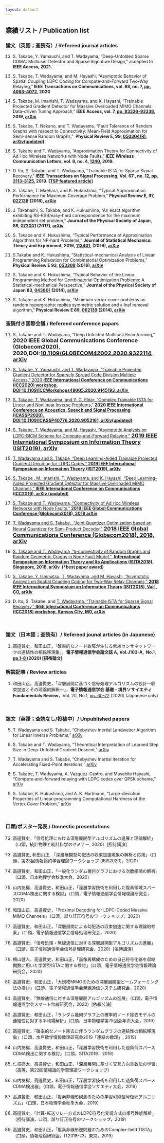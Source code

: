 ```yaml
---
layout: default
---
```


## 業績リスト / Publication list

### 論文（英語；査読有）/ Refereed journal articles

12. S. Takabe, Y. Yamauchi, and T. Wadayama, &rdquo;Deep-Unfolded Sparse CDMA: Multiuser Detector and Sparse Signature Design,&rdquo; accepted to <span style="font-weight: bold;">IEEE Access, 2021.

11. <span class=" link">S. Takabe, <span class=" link">T. Wadayama, and M. Hayashi, &ldquo;Asymptotic Behavior of Spatial Coupling LDPC Coding for Compute-and-Forward Two-Way Relaying,&rdquo; <span style="font-weight: bold;">IEEE Transactions on Communications, vol. 68, no. 7, <a class=" link" href="https://ieeexplore.ieee.org/abstract/document/9066881">pp. 4063-4072</a>, 2020<br />

10. <span class=" link">S. Takabe, M. Imanishi, <span class=" link">T. Wadayama, and K. Hayashi, &ldquo;Trainable Projected Gradient Detector for Massive Overloaded MIMO Channels: Data-driven Tuning Approach,&rdquo; <span style="font-weight: bold;">IEEE Access, vol. 7, <a class=" link" href="https://ieeexplore.ieee.org/document/8759948">pp. 93326-93338</a>, 2019, <a class=" link" href="https://arxiv.org/abs/1812.10044" target="_blank">arXiv</a>

9. S. Takabe, T. Nakano, and T. Wadayama, &ldquo;Fault Tolerance of Random Graphs with respect to Connectivity: Mean-Field Approximation for Semi-dense Random Graphs,&rdquo;&nbsp;<span style="font-weight: bold;"> Physical Review E, 99, <a class=" link" href="https://journals.aps.org/pre/abstract/10.1103/PhysRevE.99.050304">050304(R)</a>, <a class=" link" href="https://arxiv.org/abs/1712.07807" target="_blank">arXiv(updated)</a>

8. S. Takabe and T. Wadayama, &ldquo;Approximation Theory for Connectivity of Ad Hoc Wireless Networks with Node Faults,&rdquo; <span class=" link" style="font-weight: bold;">IEEE Wireless Communication Letters, vol. 8, no. 4, <a class=" link" href="https://ieeexplore.ieee.org/document/8694820">1240</a>, 2019.&nbsp;&nbsp; <br />

7. D. Ito, S. Takabe, and T. Wadayama, &ldquo;Trainable ISTA for Sparse Signal Recovery,&rdquo; <span class=" link"><span style="font-weight: bold;">IEEE Transactions on Signal Processing, <span> <span>Vol. 67 <span>, <span class="stats-document-abstract-publishedIn-issue link">no. 12, <a class=" link" href="https://ieeexplore.ieee.org/document/8695874">pp. 3113-3125</a>, 2019. [<a class=" link" href="https://signalprocessingsociety.org/publications-resources/ieee-transactions-signal-processing/trainable-ista-sparse-signal-recovery">TSP featured article</a>]<br />

6. S. Takabe, T. Maehara, and K. Hukushima, &ldquo;Typical Approximation Performance for Maximum Coverage Problem,&rdquo; <span style="font-weight: bold;">Physical Review E, 97, <a class=" link" href="https://journals.aps.org/pre/abstract/10.1103/PhysRevE.97.022138" target="_blank">022138</a> (2018), <a class=" link" href="https://arxiv.org/pdf/1706.08721" target="_blank">arXiv</a><br />

5. J. Takahashi, S. Takabe, and K. Hukushima, &ldquo;An exact algorithm exhibiting RS-RSB/easy-hard correspondence for the maximum independent set problem,&rdquo; <span style="font-weight: bold;">Journal of the Physical Society of Japan, 86, <a class=" link" href="http://journals.jps.jp/doi/abs/10.7566/JPSJ.86.073001" target="_blank">073001</a> (2017), <a class=" link" href="https://arxiv.org/abs/1704.06899" target="_blank">arXiv</a>

4. S. Takabe and K. Hukushima, &ldquo;Typical Performance of Approximation Algorithms for NP-hard Problems,&rdquo; <span style="font-weight: bold;">Journal of Statistical Mechanics: Theory and Experiment, 2016, <a class=" link" href="http://iopscience.iop.org/article/10.1088/1742-5468/2016/11/113401/meta" target="_blank">113401</a>, (2016), <a class=" link" href="https://arxiv.org/abs/1605.04679" target="_blank">arXiv</a>

3. S.Takabe and K. Hukushima, &ldquo;Statistical-mechanical Analysis of Linear Programming Relaxation for Combinatorial Optimization Problems,&rdquo; <span style="font-weight: bold;">Physical Review E 93, <a class=" link" href="https://journals.aps.org/pre/abstract/10.1103/PhysRevE.93.053308" target="_blank">053308</a> (2016), <a class=" link" href="https://arxiv.org/abs/1601.04273" target="_blank">arXiv</a>

2. S. Takabe and K. Hukushima, &ldquo;Typical Behavior of the Linear Programming Method for Combinatorial Optimization Problems: A Statistical-mechanical Perspective,&rdquo; <span style="font-weight: bold;">Journal of the Physical Society of Japan 83, <a class=" link" href="http://journals.jps.jp/doi/10.7566/JPSJ.83.043801" target="_blank">043801</a> (2014), <a class=" link" href="https://arxiv.org/abs/1309.6925" target="_blank">arXiv</a>

1. S. Takabe and K. Hukushima, &ldquo;Minimum vertex cover problems on random hypergraphs: replica symmetric solution and a leaf removal algorithm,&rdquo; <span style="font-weight: bold;">Physical Review E 89, <a class=" link" href="https://journals.aps.org/pre/abstract/10.1103/PhysRevE.89.062139" target="_blank">062139</a> (2014), <a class=" link" href="https://arxiv.org/abs/1301.5769" target="_blank">arXiv</a>

### 査読付き国際会議 / Refereed conference papars

11. S. Takabe and T. Wadayama, &ldquo;Deep Unfolded Multicast Beamforming,&rdquo; <span style="font-size: 18px; font-weight: bold;">2020 IEEE Global Communications Conference (Globecom2020), 2020,DOI:<a class=" link" href="https://doi.org/10.1109/GLOBECOM42002.2020.9322114" target="_blank">10.1109/GLOBECOM42002.2020.9322114</a>, <a class=" link" href="https://arxiv.org/abs/2004.09345">arXiv</a>

10. <span style="text-decoration: underline;">S. Takabe, Y. Yamauchi, and T. Wadayama, &ldquo;<span class="gsc_vcd_title_link link">Trainable Projected Gradient Detector for Sparsely Spread Code Division Multiple Access,&rdquo;&nbsp;<span class=" link">2020 <span style="font-weight: bold;">IEEE International Conference on Communications (ICC2020) workshop, DOI:<a class=" link" href="https://doi.org/10.1109/ICCWorkshops49005.2020.9145193" target="_blank">10.1109/ICCWorkshops49005.2020.9145193</a>, <a class=" link" href="https://www.jstage.jst.go.jp/article/essfr/14/1/14_60/_article/-char/ja">arXiv</a>&nbsp; <br />

9. <span class=" link"><span style="text-decoration: underline;">S. Takabe, <span class=" link">T. Wadayama, <span style="font-style: normal;">and Y. C. Eldar, &ldquo;Complex Trainable ISTA for Linear and Nonlinear Inverse Problems,&rdquo;&nbsp;<span class=" link" style="font-weight: bold;">2020 IEEE International Conference on Acoustics, Speech and Signal Processing (ICASSP2020),<br />DOI:<a class=" link" href="https://doi.org/10.1109/ICASSP40776.2020.9053161" target="_blank">10.1109/ICASSP40776.2020.9053161</a>, <a class=" link" href="https://arxiv.org/abs/1904.07409" target="_blank">arXiv(updated)</a>

8. <span style="text-decoration: underline;">S. Takabe, T. Wadayama, and M. Hayashi, &ldquo;Asymptotic Analysis on LDPC-BICM Scheme for Compute-and-Forward Relaying,&rdquo;<span style="font-size: 18px; font-weight: bold;"> 2019 IEEE International Symposium on Information Theory (ISIT2019), <a class=" link" href="https://arxiv.org/abs/1901.05262" target="_blank">arXiv</a>

7. <span style="text-decoration: underline;">T. Wadayama and S. Takabe, &ldquo;Deep Learning-Aided Trainable Projected Gradient Decoding for LDPC Codes,&rdquo; <span style="font-weight: bold;">2019 IEEE International Symposium on Information Theory (ISIT2019), <a class=" link" href="https://arxiv.org/abs/1901.04630" target="_blank">arXiv</a>

6. <span style="text-decoration: underline;"><span class=" link">S. Takabe , M. Imanishi, <span class=" link">T. Wadayama, and K. Hayashi, &ldquo;Deep Learning-Aided Projected Gradient Detector for Massive Overloaded MIMO Channels,&rdquo; <span style="font-weight: bold;">IEEE International Conference on Communications (ICC2019), <a class=" link" href="https://arxiv.org/abs/1806.10827" target="_blank">arXiv (updated)</a>

5. <span class=" link"><span style="text-decoration: underline;">S. Takabe and T. Wadayama, &ldquo;Connectivity of Ad Hoc Wireless Networks with Node Faults,&rdquo; <span style="font-weight: bold;">2018 IEEE Global Communications Conference (Globecom2018), 2018 <a class=" link" href="https://arxiv.org/abs/1804.07368" target="_blank">arXiv</a>

4. <span style="text-decoration: underline;">T. Wadayama and S. Takabe,&nbsp; &ldquo;Joint Quantizer Optimization based on Neural Quantizer for Sum-Product Decoder,&rdquo; <span style="font-size: 18px; font-weight: bold;">2018 IEEE Global Communications Conference (Globecom2018), 2018, <a class=" link" href="https://arxiv.org/abs/1804.06002">arXiv</a>

3. <span style="text-decoration: underline;">S. Takabe and T. Wadayama, &ldquo;k-connectivity of Random Graphs and Random Geometric Graphs in Node Fault Model,&rdquo; &nbsp;<span style="font-weight: bold;">International Symposium on Information Theory and Its Applications (ISITA2018), Singapore, 2018, <a class=" link" href="https://arxiv.org/abs/1801.02818" target="_blank">arXiv</a><span class=" link">&nbsp; (*best paper award)

2. <span style="text-decoration: underline;"><span class=" link">S. Takabe, <span class=" link">Y. Ishimatsu, <span class=" link">T. Wadayama, and <span class=" link">M. Hayashi, &ldquo;Asymptotic Analysis on Spatial Coupling Coding for Two-Way Relay Channels,&rdquo; <span style="font-weight: bold;">2018 IEEE International Symposium on Information Theory (ISIT2018), Vail , CO, <a class=" link" href="https://arxiv.org/abs/1801.06328" target="_blank">arXiv</a>

1. D. Ito, S. Takabe, and <span style="text-decoration: underline;">T. Wadayama, &ldquo;Trainable ISTA for Sparse Signal Recovery,&rdquo; <span style="font-weight: bold;">IEEE International Conference on Communications (<a class=" link" href="https://ieeexplore.ieee.org/document/8403660">ICC2018</a>) workshop, Kansas City, MO, <a class=" link" href="https://arxiv.org/abs/1801.01978" target="_blank">arXiv</a>
<p>&nbsp;</p>

### 論文（日本語；査読有）/ Refereed jounal articles (in Japanese)

1. 高邉賢史，和田山正，「<span class="TEXT-TITLE">確率的なノード故障が生じる無線センサネットワークの連結性の相転移現象」，<span class="TEXT-BODY" style="font-weight: bold;">電子情報通信学会論文誌 A, <span class="TEXT-BODY">Vol.<span class="TEXT-BODY">J103-A,&nbsp; <span class="TEXT-BODY">No.<span class="TEXT-BODY">1,&nbsp; <a class=" link" href="https://search.ieice.org/bin/summary.php?id=j103-a_1_1"><span class="TEXT-BODY">pp.</a><span class="TEXT-BODY"><a class=" link" href="https://arxiv.org/abs/1910.10336">1-8 </a><span class=" link">(2020) [招待論文]

### 解説記事 / Review articles

1. 和田山正，高邉賢史，「深層展開に基づく信号処理アルゴリズムの設計―収束加速とその理論的解釈―」，<span style="font-weight: bold;">電子情報通信学会 基礎・境界ソサイエティ Fundamentals Review<span style="font-weight: normal;">，Vol. 20, No.1, <a class=" link" href="#mctmp">pp. 60-72</a> (2020) (Japanese only)
<p>&nbsp;</p>


### 論文（英語；査読なし/投稿中）/ Unpublished papers

5. T. Wadayama and S. Takabe, &ldquo;Chebyshev Inertial Landweber Algorithm for Linear Inverse Problems,&rdquo; <a class=" link" href="https://arxiv.org/abs/2001.06126">arXiv</a>

4. S. Takabe and T. Wadayama, &ldquo;Theoretical Interpretation of Learned Step Size in Deep-Unfolded Gradient Descent,&rdquo; <a class=" link" href="https://arxiv.org/abs/2001.05142">arXiv</a>

3. T. Wadayama and S. Takabe, &ldquo;Chebyshev Inertial Iteration for Accelerating Fixed-Point Iterations,&rdquo; <a class=" link" href="https://arxiv.org/abs/2001.03280">arXiv</a>

2. <span class=" link">S. Takabe, <span class=" link">T. Wadayama, A.&nbsp;<span class=" link">Vazquez-Castro, and <span class=" link">Masahito Hayashi, &ldquo;Compute-and-forward relaying with LDPC codes over QPSK scheme,&rdquo; <a class=" link" href="https://arxiv.org/abs/1904.08306" target="_blank">arXiv</a>

1. <span class=" link">S. Takabe, <span class=" link">K. Hukushima, and A. K. Hartmann, &ldquo;Large-deviation Properties of Linear-programming Computational Hardness of the Vertex Cover Problem,&rdquo; <a class=" link" href="https://arxiv.org/abs/1802.02350" target="_blank">arXiv</a>
<p>&nbsp;</p>


### 口頭/ポスター発表 / Domestic presentations

72. 高邉賢史，「信号処理における深層展開型アルゴリズムの進展と理論解析」（口頭，統計物理と統計科学のセミナー, 2020）[招待講演]

71. 高邉賢史, 和田山正, 「深層展開型勾配法の収束加速現象の解析と応用」（口頭，第23回情報論的学習理論ワークショップ (IBIS2020)，2020)

70. 高邉賢史，和田山正，「一般化ランダム幾何グラフにおける次数相関の解析」（口頭，日本物理学会秋季大会，2020）

69. 山内友稀，高邉賢史，和田山正，「深層学習技術を利用した複素領域スパースCDMA検出に関する検討」（口頭，電子情報通信学会情報理論研究会，2020）

68. 和田山正，高邉賢史，「Proximal Decoding for LDPC-Coded Massive MIMO Channels」（口頭，誤り訂正符号のワークショップ，2020）

67. 高邉賢史，和田山正，「深層展開による勾配法の収束加速に関する理論的考察」（口頭，電子情報通信学会信号処理研究会，2020）

66. 高邉賢史，「信号処理・無線通信に対する深層展開型アルゴリズムの進展」（口頭，電子情報通信学会信号処理研究会，2020）[招待講演]

65. 横山健人，高邉賢史，和田山正，「画像再構成のための自己符号化器を収縮関数に用いた学習型ISTAに関する検討」（口頭，電子情報通信学会情報理論研究会，2020）

64. 高邉賢史，和田山正，「大規模MIMOのための深層展開型ビームフォーミング法の検討」（口頭，電子情報通信学会無線通信システム研究会，2020）

63. 高邉賢史，「無線通信に対する深層展開アルゴリズムの進展」（口頭，電子情報通信学会スマート無線研究会，2020）[依頼公演]

62. 高邉賢史，和田山正，「ランダム幾何グラフ上の確率的ノード除去モデルの連結性に対する平均場解析」（口頭，日本物理学第75回会年次大会，2019）

61. 高邉賢史，「確率的なノード除去に伴うランダムグラフの連結性の相転移現象」（口頭，水戸数学情報数理研究会2019「連結の数理」, 2019）

60. 山内友稀，高邉賢史，和田山正，「深層学習技術を利用した過負荷スパースCDMA検出に関する検討」（口頭，SITA2019，2019）

59. 仁枝亮太，高邉賢史，和田山正，「深層展開に基づく交互方向乗数法の学習」（高等，第22回情報論的学習理論ワークショップ）

58. 山内友稀，高邉賢史，和田山正，「深層学習技術を利用した過負荷スパースCDMA検出器」（口頭，電子情報通信学会ソサエティ大会，2019）

57. 高邉賢史，和田山正，「複素非線形観測のための学習可能信号復元アルゴリズム」（口頭，日本物理学会秋季大会，2019）

56. 高邉賢史，「計算-転送リレー方式のLDPC符号化変調方式の復号性能解析」（招待講演，口頭，誤り訂正符号のワークショップ，2019）

55. 高邉賢史，和田山正，「複素非線形逆問題のためのComplex-field TISTA」（口頭，情報理論研究会，IT2018-23，東京，2019）
